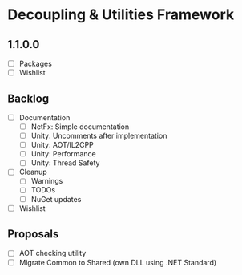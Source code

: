 # Decoupling & Utilities Framework

## 1.1.0.0

- [ ] Packages
- [ ] Wishlist

## Backlog

- [ ] Documentation
  - [ ] NetFx: Simple documentation
  - [ ] Unity: Uncomments after implementation
  - [ ] Unity: AOT/IL2CPP
  - [ ] Unity: Performance
  - [ ] Unity: Thread Safety
- [ ] Cleanup
  - [ ] Warnings
  - [ ] TODOs
  - [ ] NuGet updates
- [ ] Wishlist

## Proposals

- [ ] AOT checking utility
- [ ] Migrate Common to Shared (own DLL using .NET Standard)
